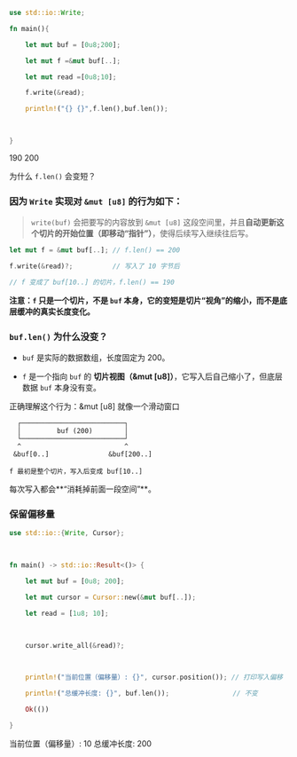 ```rust
use std::io::Write;

fn main(){

    let mut buf = [0u8;200];

    let mut f =&mut buf[..];

    let mut read =[0u8;10];

    f.write(&read);

    println!("{} {}",f.len(),buf.len());

  

}

```

190 200


为什么 `f.len()` 会变短？
### 因为 `Write` 实现对 `&mut [u8]` 的行为如下：

> `write(buf)` 会把要写的内容放到 `&mut [u8]` 这段空间里，并且**自动更新这个切片的开始位置（即移动“指针”）**，使得后续写入继续往后写。

```rust
let mut f = &mut buf[..]; // f.len() == 200

f.write(&read)?;          // 写入了 10 字节后

// f 变成了 buf[10..] 的切片，f.len() == 190
```
**注意：`f` 只是一个切片，不是 `buf` 本身，它的变短是切片“视角”的缩小，而不是底层缓冲的真实长度变化。**

### `buf.len()` 为什么没变？

- `buf` 是实际的数据数组，长度固定为 200。
    
- `f` 是一个指向 `buf` 的 **切片视图（&mut [u8]）**，它写入后自己缩小了，但底层数据 `buf` 本身没有变。

正确理解这个行为：&mut [u8] 就像一个滑动窗口
```
  ┌──────────────────────────┐
  │         buf (200)        │
  └──────────────────────────┘
  ^                          ^
 &buf[0..]               &buf[200..]

f 最初是整个切片，写入后变成 buf[10..]

```
每次写入都会**“消耗掉前面一段空间”**。

### 保留偏移量
```rust
use std::io::{Write, Cursor};

  

fn main() -> std::io::Result<()> {

    let mut buf = [0u8; 200];

    let mut cursor = Cursor::new(&mut buf[..]);

    let read = [1u8; 10];

  

    cursor.write_all(&read)?;

  

    println!("当前位置（偏移量）: {}", cursor.position()); // 打印写入偏移

    println!("总缓冲长度: {}", buf.len());                // 不变

    Ok(())

}
```
当前位置（偏移量）: 10
总缓冲长度: 200